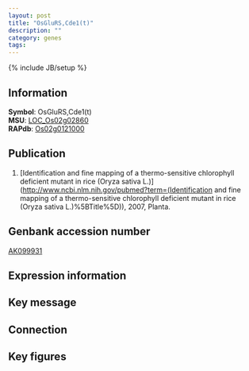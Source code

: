 ```yaml
---
layout: post
title: "OsGluRS,Cde1(t)"
description: ""
category: genes
tags: 
---
```

{% include JB/setup %}

## Information
__Symbol__: OsGluRS,Cde1(t)  
__MSU__: [LOC_Os02g02860](http://rice.plantbiology.msu.edu/cgi-bin/ORF_infopage.cgi?orf=LOC_Os02g02860)  
__RAPdb__: [Os02g0121000](http://rapdb.dna.affrc.go.jp/viewer/gbrowse_details/irgsp1?name=Os02g0121000)  

## Publication
1. [Identification and fine mapping of a thermo-sensitive chlorophyll deficient mutant in rice (Oryza sativa L.)](http://www.ncbi.nlm.nih.gov/pubmed?term=(Identification and fine mapping of a thermo-sensitive chlorophyll deficient mutant in rice (Oryza sativa L.)%5BTitle%5D)), 2007, Planta.

## Genbank accession number
[AK099931](http://www.ncbi.nlm.nih.gov/nuccore/AK099931)

## Expression information

## Key message

## Connection

## Key figures


